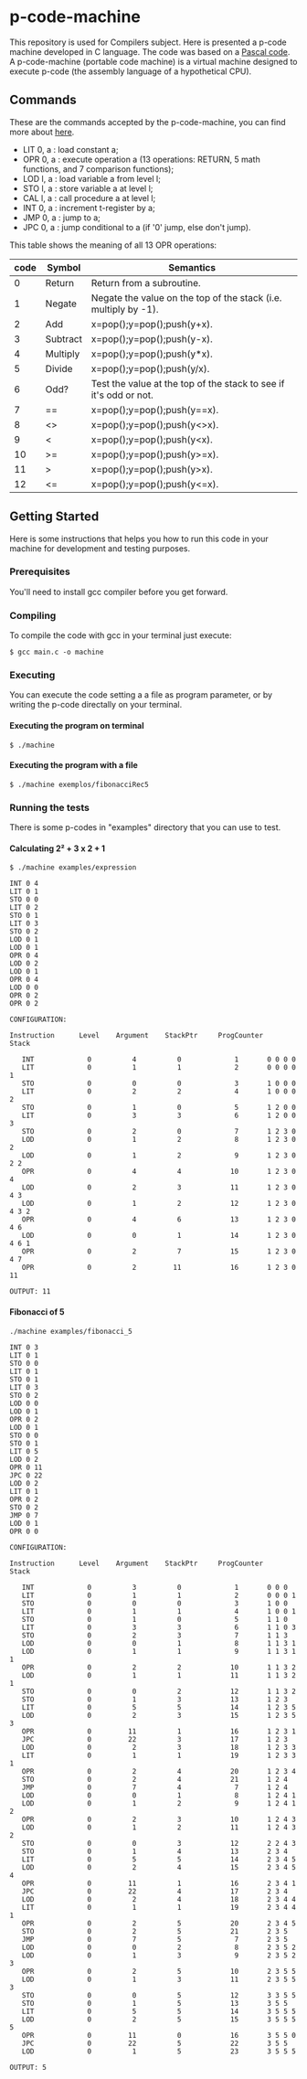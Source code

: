 # p-code-machine
This repository is used for Compilers subject. Here is presented a p-code machine developed in C language. The code was based on a [Pascal code](https://en.wikipedia.org/wiki/P-code_machine). A p-code-machine (portable code machine) is a virtual machine designed to execute p-code (the assembly language of a hypothetical CPU).

## Commands
These are the commands accepted by the p-code-machine, you can find more about [here](http://blackmesatech.com/2011/12/pl0/pl0.xhtml).
- LIT 0, a : load constant a;
- OPR 0, a : execute operation a (13 operations: RETURN, 5 math functions, and 7 comparison functions);
- LOD l, a : load variable a from level l;
- STO l, a : store variable a at level l;
- CAL l, a : call procedure a at level l;
- INT 0, a : increment t-register by a;
- JMP 0, a : jump to a;
- JPC 0, a : jump conditional to a (if '0' jump, else don't jump).

This table shows the meaning of all 13 OPR operations:

| code  | Symbol | Semantics |
| --- | --- | --- |
| 0  | Return  | Return from a subroutine.  |
| 1  | Negate  | Negate the value on the top of the stack (i.e. multiply by -1).  |
| 2  | Add  | x=pop();y=pop();push(y+x).  |
| 3  | Subtract  | x=pop();y=pop();push(y-x).  |
| 4  | Multiply  | x=pop();y=pop();push(y*x).  |
| 5  | Divide  | x=pop();y=pop();push(y/x).  |
| 6  | Odd?  | Test the value at the top of the stack to see if it's odd or not.  |
| 7  | == | x=pop();y=pop();push(y==x). |
| 8  | <> | x=pop();y=pop();push(y<>x). |
| 9  | < | x=pop();y=pop();push(y<x). |
| 10  | >= | x=pop();y=pop();push(y>=x). |
| 11  | > | x=pop();y=pop();push(y>x). |
| 12  | <= | x=pop();y=pop();push(y<=x). |

## Getting Started
Here is some instructions that helps you how to run this code in your machine for development and testing purposes.

### Prerequisites
You'll need to install gcc compiler before you get forward.

### Compiling
To compile the code with gcc in your terminal just execute:
```
$ gcc main.c -o machine
```

### Executing
You can execute the code setting a a file as program parameter, or by writing the p-code directally on your terminal.

#### Executing the program on terminal
```
$ ./machine
```

#### Executing the program with a file
```
$ ./machine exemplos/fibonacciRec5
```

### Running the tests
There is some p-codes in "examples" directory that you can use to test.

#### Calculating 2² + 3 x 2 + 1
```
$ ./machine examples/expression

INT 0 4
LIT 0 1
STO 0 0
LIT 0 2
STO 0 1
LIT 0 3
STO 0 2
LOD 0 1
LOD 0 1
OPR 0 4
LOD 0 2
LOD 0 1
OPR 0 4
LOD 0 0
OPR 0 2
OPR 0 2

CONFIGURATION:

Instruction 	 Level    Argument    StackPtr     ProgCounter     Stack

   INT             0          4          0             1 	   0 0 0 0 
   LIT             0          1          1             2 	   0 0 0 0 1 
   STO             0          0          0             3 	   1 0 0 0 
   LIT             0          2          2             4 	   1 0 0 0 2 
   STO             0          1          0             5 	   1 2 0 0 
   LIT             0          3          3             6 	   1 2 0 0 3 
   STO             0          2          0             7 	   1 2 3 0 
   LOD             0          1          2             8 	   1 2 3 0 2 
   LOD             0          1          2             9 	   1 2 3 0 2 2 
   OPR             0          4          4            10 	   1 2 3 0 4 
   LOD             0          2          3            11 	   1 2 3 0 4 3 
   LOD             0          1          2            12 	   1 2 3 0 4 3 2 
   OPR             0          4          6            13 	   1 2 3 0 4 6 
   LOD             0          0          1            14 	   1 2 3 0 4 6 1 
   OPR             0          2          7            15 	   1 2 3 0 4 7 
   OPR             0          2         11            16 	   1 2 3 0 11 

OUTPUT: 11
```

#### Fibonacci of 5
```
./machine examples/fibonacci_5

INT 0 3
LIT 0 1
STO 0 0
LIT 0 1
STO 0 1
LIT 0 3
STO 0 2
LOD 0 0
LOD 0 1
OPR 0 2
LOD 0 1
STO 0 0
STO 0 1
LIT 0 5
LOD 0 2
OPR 0 11
JPC 0 22
LOD 0 2
LIT 0 1
OPR 0 2
STO 0 2
JMP 0 7
LOD 0 1
OPR 0 0

CONFIGURATION:

Instruction 	 Level    Argument    StackPtr     ProgCounter     Stack

   INT             0          3          0             1 	   0 0 0 
   LIT             0          1          1             2 	   0 0 0 1 
   STO             0          0          0             3 	   1 0 0 
   LIT             0          1          1             4 	   1 0 0 1 
   STO             0          1          0             5 	   1 1 0 
   LIT             0          3          3             6 	   1 1 0 3 
   STO             0          2          3             7 	   1 1 3 
   LOD             0          0          1             8 	   1 1 3 1 
   LOD             0          1          1             9 	   1 1 3 1 1 
   OPR             0          2          2            10 	   1 1 3 2 
   LOD             0          1          1            11 	   1 1 3 2 1 
   STO             0          0          2            12 	   1 1 3 2 
   STO             0          1          3            13 	   1 2 3 
   LIT             0          5          5            14 	   1 2 3 5 
   LOD             0          2          3            15 	   1 2 3 5 3 
   OPR             0         11          1            16 	   1 2 3 1 
   JPC             0         22          3            17 	   1 2 3 
   LOD             0          2          3            18 	   1 2 3 3 
   LIT             0          1          1            19 	   1 2 3 3 1 
   OPR             0          2          4            20 	   1 2 3 4 
   STO             0          2          4            21 	   1 2 4 
   JMP             0          7          4             7 	   1 2 4 
   LOD             0          0          1             8 	   1 2 4 1 
   LOD             0          1          2             9 	   1 2 4 1 2 
   OPR             0          2          3            10 	   1 2 4 3 
   LOD             0          1          2            11 	   1 2 4 3 2 
   STO             0          0          3            12 	   2 2 4 3 
   STO             0          1          4            13 	   2 3 4 
   LIT             0          5          5            14 	   2 3 4 5 
   LOD             0          2          4            15 	   2 3 4 5 4 
   OPR             0         11          1            16 	   2 3 4 1 
   JPC             0         22          4            17 	   2 3 4 
   LOD             0          2          4            18 	   2 3 4 4 
   LIT             0          1          1            19 	   2 3 4 4 1 
   OPR             0          2          5            20 	   2 3 4 5 
   STO             0          2          5            21 	   2 3 5 
   JMP             0          7          5             7 	   2 3 5 
   LOD             0          0          2             8 	   2 3 5 2 
   LOD             0          1          3             9 	   2 3 5 2 3 
   OPR             0          2          5            10 	   2 3 5 5 
   LOD             0          1          3            11 	   2 3 5 5 3 
   STO             0          0          5            12 	   3 3 5 5 
   STO             0          1          5            13 	   3 5 5 
   LIT             0          5          5            14 	   3 5 5 5 
   LOD             0          2          5            15 	   3 5 5 5 5 
   OPR             0         11          0            16 	   3 5 5 0 
   JPC             0         22          5            22 	   3 5 5 
   LOD             0          1          5            23 	   3 5 5 5 

OUTPUT: 5
```